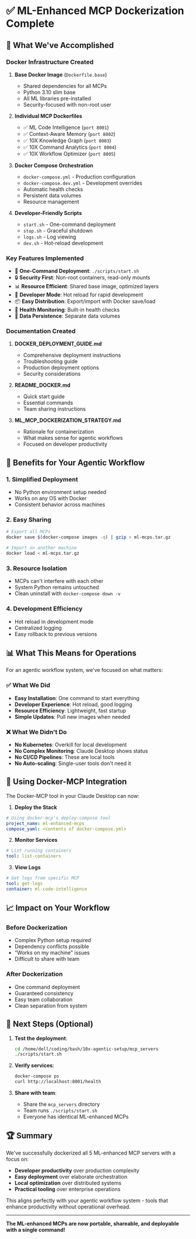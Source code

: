 # ✅ ML-Enhanced MCP Dockerization Complete

## 🎉 **What We've Accomplished**

### **Docker Infrastructure Created**

1. **Base Docker Image** (`Dockerfile.base`)
   - Shared dependencies for all MCPs
   - Python 3.10 slim base
   - All ML libraries pre-installed
   - Security-focused with non-root user

2. **Individual MCP Dockerfiles**
   - ✅ ML Code Intelligence (`port 8001`)
   - ✅ Context-Aware Memory (`port 8002`)
   - ✅ 10X Knowledge Graph (`port 8003`)
   - ✅ 10X Command Analytics (`port 8004`)
   - ✅ 10X Workflow Optimizer (`port 8005`)

3. **Docker Compose Orchestration**
   - `docker-compose.yml` - Production configuration
   - `docker-compose.dev.yml` - Development overrides
   - Automatic health checks
   - Persistent data volumes
   - Resource management

4. **Developer-Friendly Scripts**
   - `start.sh` - One-command deployment
   - `stop.sh` - Graceful shutdown
   - `logs.sh` - Log viewing
   - `dev.sh` - Hot-reload development

### **Key Features Implemented**

- 🚀 **One-Command Deployment**: `./scripts/start.sh`
- 🔒 **Security First**: Non-root containers, read-only mounts
- 📊 **Resource Efficient**: Shared base image, optimized layers
- 🔄 **Developer Mode**: Hot reload for rapid development
- 📦 **Easy Distribution**: Export/import with Docker save/load
- 🏥 **Health Monitoring**: Built-in health checks
- 💾 **Data Persistence**: Separate data volumes

### **Documentation Created**

1. **DOCKER_DEPLOYMENT_GUIDE.md**
   - Comprehensive deployment instructions
   - Troubleshooting guide
   - Production deployment options
   - Security considerations

2. **README_DOCKER.md**
   - Quick start guide
   - Essential commands
   - Team sharing instructions

3. **ML_MCP_DOCKERIZATION_STRATEGY.md**
   - Rationale for containerization
   - What makes sense for agentic workflows
   - Focused on developer productivity

## 🎯 **Benefits for Your Agentic Workflow**

### **1. Simplified Deployment**
- No Python environment setup needed
- Works on any OS with Docker
- Consistent behavior across machines

### **2. Easy Sharing**
```bash
# Export all MCPs
docker save $(docker-compose images -q) | gzip > ml-mcps.tar.gz

# Import on another machine
docker load < ml-mcps.tar.gz
```

### **3. Resource Isolation**
- MCPs can't interfere with each other
- System Python remains untouched
- Clean uninstall with `docker-compose down -v`

### **4. Development Efficiency**
- Hot reload in development mode
- Centralized logging
- Easy rollback to previous versions

## 📊 **What This Means for Operations**

For an agentic workflow system, we've focused on what matters:

### **✅ What We Did**
- **Easy Installation**: One command to start everything
- **Developer Experience**: Hot reload, good logging
- **Resource Efficiency**: Lightweight, fast startup
- **Simple Updates**: Pull new images when needed

### **❌ What We Didn't Do**
- **No Kubernetes**: Overkill for local development
- **No Complex Monitoring**: Claude Desktop shows status
- **No CI/CD Pipelines**: These are local tools
- **No Auto-scaling**: Single-user tools don't need it

## 🚀 **Using Docker-MCP Integration**

The Docker-MCP tool in your Claude Desktop can now:

1. **Deploy the Stack**
```yaml
# Using docker-mcp's deploy-compose tool
project_name: ml-enhanced-mcps
compose_yaml: <contents of docker-compose.yml>
```

2. **Monitor Services**
```yaml
# List running containers
tool: list-containers
```

3. **View Logs**
```yaml
# Get logs from specific MCP
tool: get-logs
container: ml-code-intelligence
```

## 📈 **Impact on Your Workflow**

### **Before Dockerization**
- Complex Python setup required
- Dependency conflicts possible
- "Works on my machine" issues
- Difficult to share with team

### **After Dockerization**
- One command deployment
- Guaranteed consistency
- Easy team collaboration
- Clean separation from system

## 🎯 **Next Steps (Optional)**

1. **Test the deployment**:
   ```bash
   cd /home/dell/coding/bash/10x-agentic-setup/mcp_servers
   ./scripts/start.sh
   ```

2. **Verify services**:
   ```bash
   docker-compose ps
   curl http://localhost:8001/health
   ```

3. **Share with team**:
   - Share the `mcp_servers` directory
   - Team runs `./scripts/start.sh`
   - Everyone has identical ML-enhanced MCPs

## 🏆 **Summary**

We've successfully dockerized all 5 ML-enhanced MCP servers with a focus on:
- **Developer productivity** over production complexity
- **Easy deployment** over elaborate orchestration
- **Local optimization** over distributed systems
- **Practical tooling** over enterprise operations

This aligns perfectly with your agentic workflow system - tools that enhance productivity without operational overhead.

---

**The ML-enhanced MCPs are now portable, shareable, and deployable with a single command!**